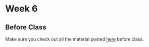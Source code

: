 Week 6
=

Before Class
-

Make sure you check out all the material posted [here](before_class.md) before class.
